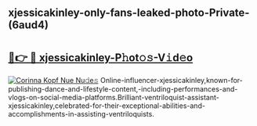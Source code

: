 ## xjessicakinley-only-fans​-leaked-photo​-Private-(6aud4)


# <h2><a href="https://mediaupload.pro?title=xjessicakinley&ref=git">🔗👉 🔴 xjessicakinley-P𝚑ot𝚘𝚜-V𝚒d𝚎o</a></h2>

[![Corinna Kopf Nue Nu𝚍e𝚜](https://i.imgur.com/0qMVB7G.gif)](https://mediaupload.pro?title=xjessicakinley&ref=git)
Online-influencer-xjessicakinley,known-for-publishing-dance-and-lifestyle-content,-including-performances-and-vlogs-on-social-media-platforms.Brilliant-ventriloquist-assistant-xjessicakinley,celebrated-for-their-exceptional-abilities-and-accomplishments-in-assisting-ventriloquists.  